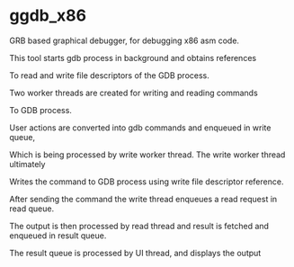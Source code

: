 # ggdb_x86

GRB based graphical debugger, for debugging x86 asm code.

This tool starts gdb process in background and obtains references

To read and write file descriptors of the GDB process.

Two worker threads are created for writing and reading commands

To GDB process.

User actions are converted into gdb commands and enqueued in write queue,

Which is being processed by write worker thread. The write worker thread ultimately

Writes the command to GDB process using write file descriptor reference.

After sending the command the write thread enqueues a read request in read queue.

The output is then processed by read thread and result is fetched and enqueued in result queue.

The result queue is processed by UI thread, and displays the output
